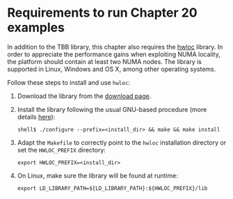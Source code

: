 # Requirements to run Chapter 20 examples

In addition to the TBB library, this chapter also requires the [hwloc](https://www.open-mpi.org/projects/hwloc/) library. In order to appreciate the performance gains when exploiting NUMA locality, the platform should contain at least two NUMA nodes. The library is supported in Linux, Windows and OS X, among other operating systems.

Follow these steps to install and use `hwloc`:

1. Download the library from the [download page](https://www.open-mpi.org/software/hwloc/v2.9/).
2. Install the library following the usual GNU-based procedure (more details [here](https://www.open-mpi.org/projects/hwloc/doc/)):

    ```
    shell$ ./configure --prefix=<install_dir> && make && make install
    ```  

3. Adapt the `Makefile` to correctly point to the `hwloc` installation directory or set the `HWLOC_PREFIX` directory:

    ```
    export HWLOC_PREFIX=<install_dir>
    ```

4. On Linux, make sure the library will be found at runtime:

    ```
    export LD_LIBRARY_PATH=${LD_LIBRARY_PATH}:${HWLOC_PREFIX}/lib
    ```

